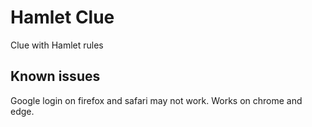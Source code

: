 # Hamlet Clue
Clue with Hamlet rules

## Known issues
Google login on firefox and safari may not work. Works on chrome and edge.